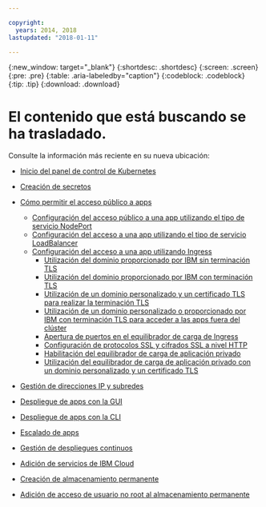 ```yaml
---

copyright:
  years: 2014, 2018
lastupdated: "2018-01-11"

---
```


{:new_window: target="_blank"}
{:shortdesc: .shortdesc}
{:screen: .screen}
{:pre: .pre}
{:table: .aria-labeledby="caption"}
{:codeblock: .codeblock}
{:tip: .tip}
{:download: .download}


# El contenido que está buscando se ha trasladado.

Consulte la información más reciente en su nueva ubicación:
- [Inicio del panel de control de Kubernetes](cs_app.html#cli_dashboard)
- [Creación de secretos](cs_app.html#secrets)
- [Cómo permitir el acceso público a apps](cs_network_planning.html#planning)
  - [Configuración del acceso público a una app utilizando el tipo de servicio NodePort](cs_nodeport.html#config)
  - [Configuración del acceso a una app utilizando el tipo de servicio LoadBalancer](cs_loadbalancer.html#config)
  - [Configuración del acceso a una app utilizando Ingress](cs_ingress.html#config)
    - [Utilización del dominio proporcionado por IBM sin terminación TLS](cs_ingress.html#ibm_domain)
    - [Utilización del dominio proporcionado por IBM con terminación TLS](cs_ingress.html#ibm_domain_cert)
    - [Utilización de un dominio personalizado y un certificado TLS para realizar la terminación TLS](cs_ingress.html#custom_domain_cert)
    - [Utilización de un dominio personalizado o proporcionado por IBM con terminación TLS para acceder a las apps fuera del clúster](cs_ingress.html#external_endpoint)
    - [Apertura de puertos en el equilibrador de carga de Ingress](cs_ingress.html#opening_ingress_ports)
    - [Configuración de protocolos SSL y cifrados SSL a nivel HTTP](cs_ingress.html#ssl_protocols_ciphers)
    - [Habilitación del equilibrador de carga de aplicación privado](cs_ingress.html#private_ingress)
    - [Utilización del equilibrador de carga de aplicación privado con un dominio personalizado y un certificado TLS](cs_ingress.html#private_ingress_tls)
- [Gestión de direcciones IP y subredes](cs_subnets.html#manage)
  
- [Despliegue de apps con la GUI](cs_app.html#app_ui)
- [Despliegue de apps con la CLI](cs_app.html#app_cli)
- [Escalado de apps](cs_app.html#app_scaling)
- [Gestión de despliegues continuos](cs_app.html#app_rolling)
- [Adición de servicios de IBM Cloud](cs_integrations.html#adding_app)
- [Creación de almacenamiento permanente](cs_storage.html#create)
- [Adición de acceso de usuario no root al almacenamiento permanente](cs_storage.html#nonroot)

